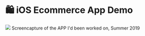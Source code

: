 # 🛍 iOS Ecommerce App Demo
![](https://gph.is/g/ZlWQ96G)
Screencapture of the APP I'd been worked on, Summer 2019
